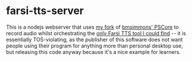# farsi-tts-server

This is a nodejs webserver that uses [my fork](https://github.com/kfatehi/PSCore) of [bmsimmons' PSCore](https://github.com/bmsimons/PSCore) to record audio whilst orchestrating the [only Farsi TTS tool I could find](https://harposoftware.com/en/farsi/412-dariush-nuance-voice.html) -- it is essentially TOS-violating, as the publisher of this software does not want people using their program for anything more than personal desktop use, but releasing this code anyway because it's a nice example for learners.
